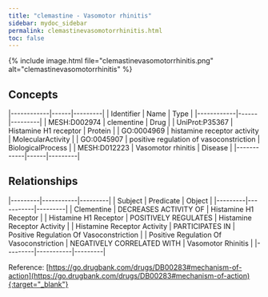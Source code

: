 ```yaml
---
title: "clemastine - Vasomotor rhinitis"
sidebar: mydoc_sidebar
permalink: clemastinevasomotorrhinitis.html
toc: false 
---
```


{% include image.html file="clemastinevasomotorrhinitis.png" alt="clemastinevasomotorrhinitis" %}

## Concepts

|------------|------|---------|
| Identifier | Name | Type    |
|------------|------|---------|
| MESH:D002974 | clementine | Drug |
| UniProt:P35367 | Histamine H1 receptor | Protein |
| GO:0004969 | histamine receptor activity | MolecularActivity |
| GO:0045907 | positive regulation of vasoconstriction | BiologicalProcess |
| MESH:D012223 | Vasomotor rhinitis | Disease |
|------------|------|---------|

## Relationships

|---------|-----------|---------|
| Subject | Predicate | Object  |
|---------|-----------|---------|
| Clementine | DECREASES ACTIVITY OF | Histamine H1 Receptor |
| Histamine H1 Receptor | POSITIVELY REGULATES | Histamine Receptor Activity |
| Histamine Receptor Activity | PARTICIPATES IN | Positive Regulation Of Vasoconstriction |
| Positive Regulation Of Vasoconstriction | NEGATIVELY CORRELATED WITH | Vasomotor Rhinitis |
|---------|-----------|---------|

Reference: [https://go.drugbank.com/drugs/DB00283#mechanism-of-action](https://go.drugbank.com/drugs/DB00283#mechanism-of-action){:target="_blank"}
